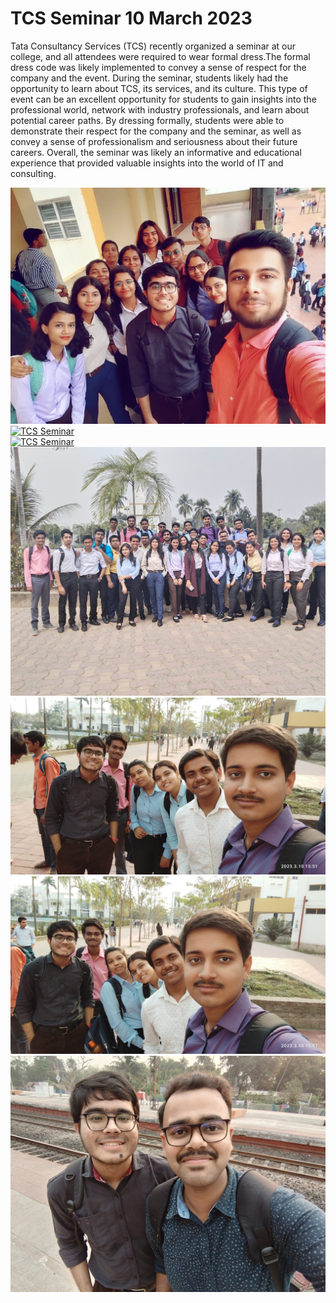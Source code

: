 # TCS Seminar 10 March 2023

Tata Consultancy Services (TCS) recently organized a seminar at our college, and all attendees were required to wear formal dress.The formal dress code was likely implemented to convey a sense of respect for the company and the event.
During the seminar, students likely had the opportunity to learn about TCS, its services, and its culture. This type of event can be an excellent opportunity for students to gain insights into the professional world, network with industry professionals, and learn about potential career paths.
By dressing formally, students were able to demonstrate their respect for the company and the seminar, as well as convey a sense of professionalism and seriousness about their future careers. Overall, the seminar was likely an informative and educational experience that provided valuable insights into the world of IT and consulting.

[![TCS Seminar](./assets/grouppic1.jpg)]() <br>
[![TCS Seminar](./assets/grouppic2.jpg)]() <br>
[![TCS Seminar](./assets/grouppic3.jpg)]() <br>
[![TCS Seminar](./assets/grouppic4.jpg)]() <br>
[![TCS Seminar](./assets/grouppic5.jpg)]() <br>
[![TCS Seminar](./assets/grouppic6.jpg)]() <br>
[![TCS Seminar](./assets/IMG_20230310_175526.jpg)]() <br>